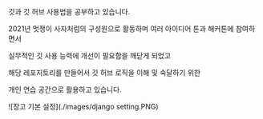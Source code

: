깃과 깃 허브 사용법을 공부하고 있습니다.

2021년 멋쟁이 사자처럼의 구성원으로 활동하며 여러 아이디어 톤과 해커톤에 참여하면서

실무적인 깃 사용 능력에 개선이 필요함을 깨닫게 되었고

해당 레포지토리를 만들어서 깃 허브 로직을 이해 및 숙달하기 위한

개인 연습 공간으로 활용하고 있습니다.

![장고 기본 설정](./images/django setting.PNG)
